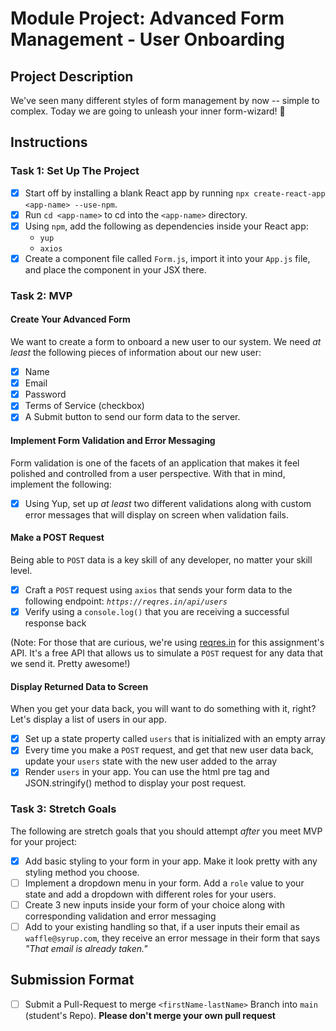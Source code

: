 # Module Project: Advanced Form Management - User Onboarding

## Project Description

We've seen many different styles of form management by now -- simple to complex. Today we are going to unleash your inner form-wizard! 🧙

## Instructions

### Task 1: Set Up The Project

-   [x] Start off by installing a blank React app by running `npx create-react-app <app-name> --use-npm`.
-   [x] Run `cd <app-name>` to cd into the `<app-name>` directory.
-   [x] Using `npm`, add the following as dependencies inside your React app:
    -   `yup`
    -   `axios`
-   [x] Create a component file called `Form.js`, import it into your `App.js` file, and place the component in your JSX there.

### Task 2: MVP

#### Create Your Advanced Form

We want to create a form to onboard a new user to our system. We need _at least_ the following pieces of information about our new user:

-   [x] Name
-   [x] Email
-   [x] Password
-   [x] Terms of Service (checkbox)
-   [x] A Submit button to send our form data to the server.

#### Implement Form Validation and Error Messaging

Form validation is one of the facets of an application that makes it feel polished and controlled from a user perspective. With that in mind, implement the following:

-   [x] Using Yup, set up _at least_ two different validations along with custom error messages that will display on screen when validation fails.

#### Make a POST Request

Being able to `POST` data is a key skill of any developer, no matter your skill level.

-   [x] Craft a `POST` request using `axios` that sends your form data to the following endpoint: _`https://reqres.in/api/users`_
-   [x] Verify using a `console.log()` that you are receiving a successful response back

(Note: For those that are curious, we're using [reqres.in](https://reqres.in/) for this assignment's API. It's a free API that allows us to simulate a `POST` request for any data that we send it. Pretty awesome!)

#### Display Returned Data to Screen

When you get your data back, you will want to do something with it, right? Let's display a list of users in our app.

-   [x] Set up a state property called `users` that is initialized with an empty array
-   [x] Every time you make a `POST` request, and get that new user data back, update your `users` state with the new user added to the array
-   [x] Render `users` in your app. You can use the html pre tag and JSON.stringify() method to display your post request.

### Task 3: Stretch Goals

The following are stretch goals that you should attempt _after_ you meet MVP for your project:

-   [x] Add basic styling to your form in your app. Make it look pretty with any styling method you choose.
-   [ ] Implement a dropdown menu in your form. Add a `role` value to your state and add a dropdown with different roles for your users.
-   [ ] Create 3 new inputs inside your form of your choice along with corresponding validation and error messaging
-   [ ] Add to your existing handling so that, if a user inputs their email as `waffle@syrup.com`, they receive an error message in their form that says _"That email is already taken."_

## Submission Format

-   [ ] Submit a Pull-Request to merge `<firstName-lastName>` Branch into `main` (student's Repo). **Please don't merge your own pull request**
